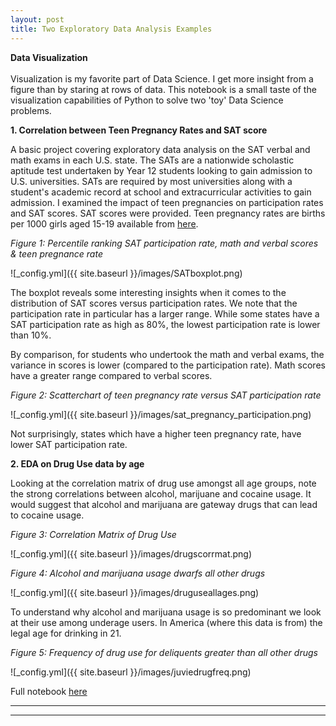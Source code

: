 ```yaml
---
layout: post
title: Two Exploratory Data Analysis Examples
---
```

**Data Visualization** <br />  <br />  Visualization is my favorite part of Data Science. I get more insight from a figure than by staring at rows of data. This notebook is a small taste of the visualization capabilities of Python to solve two 'toy' Data Science problems.

**1. Correlation between Teen Pregnancy Rates and SAT score**

A basic project covering exploratory data analysis on the SAT verbal and math exams in each U.S. state. The SATs are a nationwide scholastic aptitude test undertaken by Year 12 students looking to gain admission to U.S. universities. SATs are required by most universities along with a student's academic record at school and extracurricular activities to gain admission. I examined the impact of teen pregnancies on participation rates and SAT scores. SAT scores were provided. Teen pregnancy rates are births per 1000 girls aged 15-19 available from [here](https://thenationalcampaign.org/data/compare/1701).

*Figure 1: Percentile ranking SAT participation rate, math and verbal scores & teen pregnance rate*

![_config.yml]({{ site.baseurl }}/images/SATboxplot.png)

The boxplot reveals some interesting insights when it comes to the distribution of SAT scores versus participation rates. We note that the participation rate in particular has a larger range. While some states have a SAT participation rate as high as 80%, the lowest participation rate is lower than 10%.

By comparison, for students who undertook the math and verbal exams, the variance in scores is lower (compared to the participation rate). Math scores have a greater range compared to verbal scores.

*Figure 2: Scatterchart of teen pregnancy rate versus SAT participation rate*

![_config.yml]({{ site.baseurl }}/images/sat_pregnancy_participation.png)

Not surprisingly, states which have a higher teen pregnancy rate, have lower SAT participation rate.

**2. EDA on Drug Use data by age**

Looking at the correlation matrix of drug use amongst all age groups, note the strong correlations between alcohol, marijuane and cocaine usage. It would suggest that alcohol and marijuana are gateway drugs that can lead to cocaine usage.

*Figure 3: Correlation Matrix of Drug Use*

![_config.yml]({{ site.baseurl }}/images/drugscorrmat.png)

*Figure 4: Alcohol and marijuana usage dwarfs all other drugs*

![_config.yml]({{ site.baseurl }}/images/druguseallages.png)

To understand why alcohol and marijuana usage is so predominant we look at their use among underage users. In America (where this data is from) the legal age for drinking in 21.

*Figure 5: Frequency of drug use for deliquents greater than all other drugs*

![_config.yml]({{ site.baseurl }}/images/juviedrugfreq.png)

Full notebook [here](https://github.com/factorwonk/Portfolio/blob/master/SAT.ipynb)

----
****
